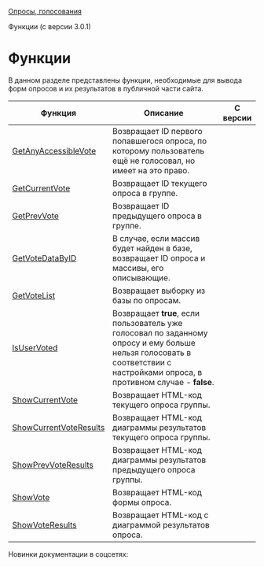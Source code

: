 [Опросы, голосования](/api_help/vote/index.php)

Функции (с версии 3.0.1)

Функции
=======

В данном разделе представлены функции, необходимые для вывода форм опросов и их результатов в публичной части сайта.

| Функция | Описание | С версии |
| --- | --- | --- |
| [GetAnyAccessibleVote](/api_help/vote/function/getanyaccessiblevote.php) | Возвращает ID первого попавшегося опроса, по которому пользователь ещё не голосовал, но имеет на это право. |  |
| [GetCurrentVote](/api_help/vote/function/getcurrentvote.php) | Возвращает ID текущего опроса в группе. |  |
| [GetPrevVote](/api_help/vote/function/getprevvote.php) | Возвращает ID предыдущего опроса в группе. |  |
| [GetVoteDataByID](/api_help/vote/function/getvotedatabyid.php) | В случае, если массив будет найден в базе, возвращает ID опроса и массивы, его описывающие. |  |
| [GetVoteList](/api_help/vote/function/getvotelist.php) | Возвращает выборку из базы по опросам. |  |
| [IsUserVoted](/api_help/vote/function/isuservoted.php) | Возвращает **true**, если пользователь уже голосовал по заданному опросу и ему больше нельзя голосовать в соответствии с настройками опроса, в противном случае - **false**. |  |
| [ShowCurrentVote](/api_help/vote/function/showcurrentvote.php) | Возвращает HTML-код текущего опроса группы. |  |
| [ShowCurrentVoteResults](/api_help/vote/function/showcurrentvoteresults.php) | Возвращает HTML-код диаграммы результатов текущего опроса группы. |  |
| [ShowPrevVoteResults](/api_help/vote/function/showprevvoteresults.php) | Возвращает HTML-код диаграммы результатов предыдущего опроса группы. |  |
| [ShowVote](/api_help/vote/function/showvote.php) | Возвращает HTML-код формы опроса. |  |
| [ShowVoteResults](/api_help/vote/function/showvoteresults.php) | Возвращает HTML-код с диаграммой результатов опроса. |  |

Новинки документации в соцсетях: